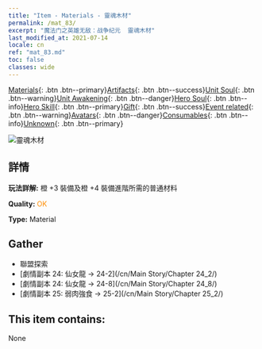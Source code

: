 ```yaml
---
title: "Item - Materials - 靈魂木材"
permalink: /mat_83/
excerpt: "魔法门之英雄无敌：战争纪元  靈魂木材"
last_modified_at: 2021-07-14
locale: cn
ref: "mat_83.md"
toc: false
classes: wide
---
```

 [Materials](/ItemsCN/){: .btn .btn--primary}[Artifacts](/ItemsCN/Artifacts/){: .btn .btn--success}[Unit Soul](/ItemsCN/UnitSoul/){: .btn .btn--warning}[Unit Awakening](/ItemsCN/UnitAwakening/){: .btn .btn--danger}[Hero Soul](/ItemsCN/HeroSoul/){: .btn .btn--info}[Hero Skill](/ItemsCN/HeroSkill/){: .btn .btn--primary}[Gift](/ItemsCN/Gift/){: .btn .btn--success}[Event related](/ItemsCN/Events/){: .btn .btn--warning}[Avatars](/ItemsCN/Avatars/){: .btn .btn--danger}[Consumables](/ItemsCN/Consumables/){: .btn .btn--info}[Unknown](/ItemsCN/Unknown/){: .btn .btn--primary}

 ![靈魂木材](/images/t/i_cailiao_mucai3.png)

## 詳情
 **玩法詳解:** 橙 +3 裝備及橙 +4 裝備進階所需的普通材料

 **Quality:** <span style="color: #FF8C00">OK</span>

 **Type:** Material

## Gather

*    聯盟探索 
*    [劇情副本 24: 仙女龍 -> 24-2](/cn/Main Story/Chapter 24_2/) 
*    [劇情副本 24: 仙女龍 -> 24-8](/cn/Main Story/Chapter 24_8/) 
*    [劇情副本 25: 弱肉強食 -> 25-2](/cn/Main Story/Chapter 25_2/) 

## This item contains:

  None

